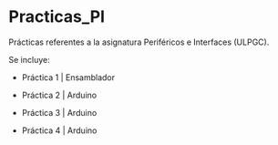 # Practicas_PI

Prácticas referentes a la asignatura Periféricos e Interfaces (ULPGC). 

Se incluye:

  - Práctica 1 | Ensamblador
  
  - Práctica 2 | Arduino
  
  - Práctica 3 | Arduino

  - Práctica 4 | Arduino
